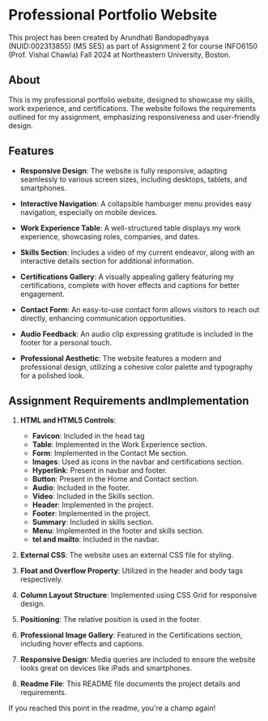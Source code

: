 # Professional Portfolio Website

This project has been created by Arundhati Bandopadhyaya (NUID:002313855) (MS SES) as part of Assignment 2 for course INFO6150 (Prof. Vishal Chawla) Fall 2024 at Northeastern University, Boston.

## About  
This is my professional portfolio website, designed to showcase my skills, work experience, and certifications. The website follows the requirements outlined for my assignment, emphasizing responsiveness and user-friendly design.

## Features

- **Responsive Design**: The website is fully responsive, adapting seamlessly to various screen sizes, including desktops, tablets, and smartphones.
  
- **Interactive Navigation**: A collapsible hamburger menu provides easy navigation, especially on mobile devices.
  
- **Work Experience Table**: A well-structured table displays my work experience, showcasing roles, companies, and dates.

- **Skills Section**: Includes a video of my current endeavor, along with an interactive details section for additional information.

- **Certifications Gallery**: A visually appealing gallery featuring my certifications, complete with hover effects and captions for better engagement.

- **Contact Form**: An easy-to-use contact form allows visitors to reach out directly, enhancing communication opportunities.

- **Audio Feedback**: An audio clip expressing gratitude is included in the footer for a personal touch.

- **Professional Aesthetic**: The website features a modern and professional design, utilizing a cohesive color palette and typography for a polished look.


## Assignment Requirements andImplementation

1. **HTML and HTML5 Controls**:
   - **Favicon**: Included in the head tag
   - **Table**: Implemented in the Work Experience section.
   - **Form**: Implemented in the Contact Me section.
   - **Images**: Used as icons in the navbar and certifications section.
   - **Hyperlink**: Present in navbar and footer.
   - **Button**: Present in the Home and Contact section.
   - **Audio**: Included in the footer.
   - **Video**: Included in the Skills section.
   - **Header**: Implemented in the project.
   - **Footer**: Implemented in the project.
   - **Summary**: Included in skills section.
   - **Menu**: Implemented in the footer and skills section.
   - **tel and mailto**: Included in the navbar.

2. **External CSS**: The website uses an external CSS file for styling.

3. **Float and Overflow Property**: Utilized in the header and body tags respectively.

4. **Column Layout Structure**: Implemented using CSS Grid for responsive design.

5. **Positioning**: The relative position is used in the footer.

6. **Professional Image Gallery**: Featured in the Certifications section, including hover effects and captions.

7. **Responsive Design**: Media queries are included to ensure the website looks great on devices like iPads and smartphones.

8. **Readme File**: This README file documents the project details and requirements.

If you reached this point in the readme, you're a champ again!
